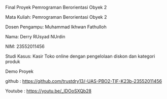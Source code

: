 Final Proyek Pemrograman Berorientasi Obyek 2

Mata Kuliah: Pemrograman Berorientasi Obyek 2

Dosen Pengampu: Muhammad Ikhwan Fathulloh

Nama: Derry RUsyad NUrdin

NIM: 23552011456

Studi Kasus: Kasir Toko online dengan pengelolaan diskon dan kategori produk

Demo Proyek

github : https://github.com/trustdry13/-UAS-PBO2-TIF-K23b-23552011456

Youtube : https://youtu.be/_IDOoSXQb28
